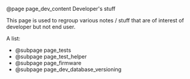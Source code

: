 @page page_dev_content Developer's stuff

This page is used to regroup various notes / stuff that
are of interest of developer but not end user.

A list: 

  * @subpage page_tests
  * @subpage page_test_helper 
  * @subpage page_firmware
  * @subpage page_dev_database_versioning
